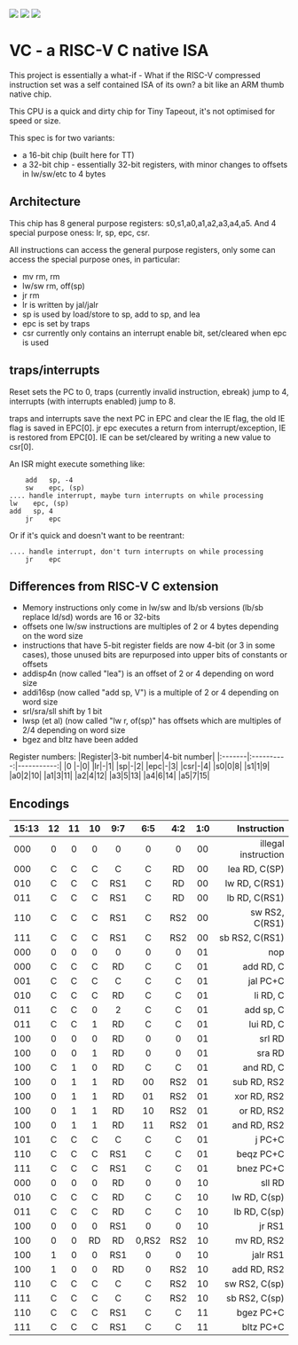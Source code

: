 ![](../../workflows/gds/badge.svg) ![](../../workflows/docs/badge.svg) ![](../../workflows/test/badge.svg)

# VC - a RISC-V C native ISA

This project is essentially a what-if - What if the RISC-V compressed instruction set was a self
contained ISA of its own? a bit like an ARM thumb native chip.

This CPU is a quick and dirty chip for Tiny Tapeout, it's not optimised for speed or size.

This spec is for two variants:
- a 16-bit chip (built here for TT)
- a 32-bit chip - essentially 32-bit registers, with minor changes to offsets in lw/sw/etc to 4 bytes

## Architecture

This chip has 8 general purpose registers: s0,s1,a0,a1,a2,a3,a4,a5. And 4 special purpose oness: lr, sp, epc, csr.

All instructions can access the general purpose registers, only some can access the special purpose ones, in particular:
- mv rm, rm 
- lw/sw rm, off(sp)
- jr rm
- lr is written by jal/jalr
- sp is used by load/store to sp, add to sp, and lea
- epc is set by traps
- csr currently only contains an interrupt enable bit, set/cleared when epc is used

## traps/interrupts

Reset sets the PC to 0, traps (currently invalid instruction, ebreak) jump to 4, interrupts (with interrupts enabled) jump to 8.

traps and interrupts save the next PC in EPC and clear the IE flag, the old IE flag is saved in EPC[0]. jr epc executes a return from interrupt/exception, IE is restored from EPC[0]. IE can be set/cleared by writing
a new value to csr[0].

An ISR might execute something like:

        add   sp, -4
        sw    epc, (sp)
	.... handle interrupt, maybe turn interrupts on while processing
	lw    epc, (sp)		
	add   sp, 4
        jr    epc

Or if it's quick and doesn't want to be reentrant:
	
	.... handle interrupt, don't turn interrupts on while processing
        jr    epc


## Differences from RISC-V C extension

- Memory instructions only come in lw/sw and lb/sb versions (lb/sb replace ld/sd) words are 16 or 32-bits
- offsets one lw/sw instructions are multiples of 2 or 4 bytes depending on the word size
- instructions that have 5-bit register fields are now 4-bit (or 3 in some cases), those unused bits are
repurposed into upper bits of constants or offsets
- addisp4n (now called "lea") is an offset of 2 or 4 depending on word size
- addi16sp (now called "add sp, V") is a multiple of 2 or 4 depending on word size
- srl/sra/sll shift by 1 bit
- lwsp (et al) (now called "lw r, of(sp)" has offsets which are multiples of 2/4 depending on word size
- bgez and bltz have been added

Register numbers:
|Register|3-bit number|4-bit number|
|:-------|:----------:|-----------:|
|0 |-|0|
|lr|-|1|
|sp|-|2|
|epc|-|3|
|csr|-|4|
|s0|0|8|
|s1|1|9|
|a0|2|10|
|a1|3|11|
|a2|4|12|
|a3|5|13|
|a4|6|14|
|a5|7|15|

## Encodings

|15:13|12   |11   |10   |9:7  |6:5  |4:2  |1:0  |Instruction |
|:----|:---:|:---:|:---:|:---:|:---:|:---:|:---:|-----------:|
|000  |0    |0    |0    |0    |0    |0    |00   | illegal instruction 	|
|000  |C    |C    |C    |C    |C    |RD   |00   | lea RD, C(SP)         |
|010  |C    |C    |C    |RS1  |C    |RD   |00   | lw RD, C(RS1)		|   
|011  |C    |C    |C    |RS1  |C    |RD   |00   | lb RD, C(RS1)		|   
|110  |C    |C    |C    |RS1  |C    |RS2  |00   | sw RS2, C(RS1)	|   
|111  |C    |C    |C    |RS1  |C    |RS2  |00   | sb RS2, C(RS1)	|   
|000  |0    |0    |0    |0    |0    |0    |01   | nop		 	|
|000  |C    |C    |C    |RD   |C    |C    |01   | add RD, C		|   
|001  |C    |C    |C    |C    |C    |C    |01   | jal PC+C		|   
|010  |C    |C    |C    |RD   |C    |C    |01   | li RD, C		|   
|011  |C    |C    |0    |2    |C    |C    |01   | add sp, C		|   
|011  |C    |C    |1    |RD   |C    |C    |01   | lui RD, C		|   
|100  |0    |0    |0    |RD   |0    |0    |01   | srl RD		|   
|100  |0    |0    |1    |RD   |0    |0    |01   | sra RD		|   
|100  |C    |1    |0    |RD   |C    |C    |01   | and RD, C		|   
|100  |0    |1    |1    |RD   |00   |RS2  |01   | sub RD, RS2		|   
|100  |0    |1    |1    |RD   |01   |RS2  |01   | xor RD, RS2		|   
|100  |0    |1    |1    |RD   |10   |RS2  |01   | or RD, RS2		|   
|100  |0    |1    |1    |RD   |11   |RS2  |01   | and RD, RS2		|   
|101  |C    |C    |C    |C    |C    |C    |01   | j PC+C		|   
|110  |C    |C    |C    |RS1  |C    |C    |01   | beqz PC+C		|   
|111  |C    |C    |C    |RS1  |C    |C    |01   | bnez PC+C		|   
|000  |0    |0    |0    |RD   |0    |0    |10   | sll RD	 	|
|010  |C    |C    |C    |RD   |C    |C    |10   | lw RD, C(sp)		|   
|011  |C    |C    |C    |RD   |C    |C    |10   | lb RD, C(sp)		|   
|100  |0    |0    |0    |RS1  |0    |0    |10   | jr RS1		|   
|100  |0    |0    |RD   |RD   |0,RS2|RS2  |10   | mv RD, RS2		|   
|100  |1    |0    |0    |RS1  |0    |0    |10   | jalr RS1		|   
|100  |1    |0    |0    |RD   |0    |RS2  |10   | add RD, RS2		|   
|110  |C    |C    |C    |C    |C    |RS2  |10   | sw RS2, C(sp)		|   
|111  |C    |C    |C    |C    |C    |RS2  |10   | sb RS2, C(sp)		|   
|110  |C    |C    |C    |RS1  |C    |C    |11   | bgez PC+C		|   
|111  |C    |C    |C    |RS1  |C    |C    |11   | bltz PC+C		|   
